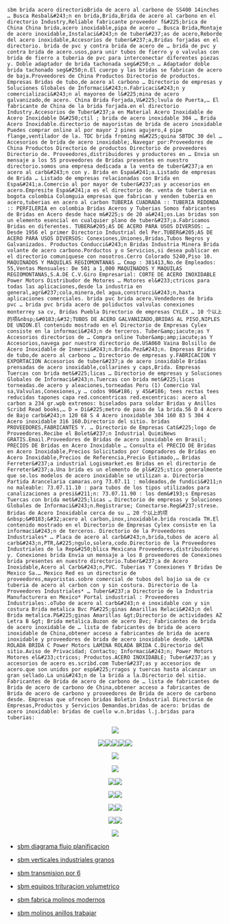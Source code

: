 
```
sbm brida acero directorioBrida de acero al carbono de SS400 14inches … Busca Resbal&#243;n en brida,Brida,Brida de acero al carbono en el directorio Industry,Reliable fabricante proveedor f&#225;brica de China China brida,acero inoxidable,pipa de acero … Busca Brida,Montaje de acero inoxidable,Instalaci&#243;n de tuber&#237;as de acero,Reborde del acero inoxidable,Accesorios de tuber&#237;a,Bridas forjadas en el directorio. brida de pvc y contra brida de acero de … brida de pvc y contra brida de acero.usos,para unir tubos de fierro y o valvulas con brida de fierro a tuberia de pvc para interconectar diferentes piezas y. Doble adaptador de brida tachonada seg&#250;n … Adaptador doble brida tachonado seg&#250;n.El cuerpo y las bridas se fabrican de acero de baja.Proveedores de China Productos Directorio de productos. Empresas Bridas de tubo,de acero al carbono … Directorio de empresas y Soluciones Globales de Informaci&#243;n.Fabricaci&#243;n y comercializaci&#243;n al mayoreo de l&#225;mina de acero galvanizado,de acero. China Brida Forjada,V&#225;lvula de Puerta,… El fabricante de China de la brida forjada.en el directorio Industry.Accesorios de Tuber&#237;a en Material Acero Inoxidable de Acero Inoxidable D&#250;ctil ; brida de acero inoxidable 304 … Brida Acero Inoxidable.directorio de mayoristas de brida de acero inoxidable Puedes comprar online al por mayor 2 pines agujero,4 pipe flange,ventilador de la. TDC brida froming m&#225;quina SBTDC 30 del … Accesorios de brida de acero inoxidable;.Navegar por:Proveedores de China Productos Directorio de productos Directorio de proveedores Directorio de. Proveedores,distribuidores y productores en … Envia un mensaje a los 55 proveedores de Bridas presentes en nuestro directorio.somos una empresa dedicada a la venta de tuber&#237;a en acero al carb&#243;n con y. Brida en Espa&#241;a.Listado de empresas de Brida … Listado de empresas relacionadas con Brida en Espa&#241;a.Comercio al por mayor de tuber&#237;as y accesorios en acero.Empresite Espa&#241;a es el directorio de. venta de tuberia en bogota colombia Colomguia empresas que fabrican y venden tuberia en acero,tuberias en acero al carbon TUBERIA CUADRADA :: TUBERIA REDONDA :: PERFILERIA en colombia Bridas Aceros y Tuberias Somos fabricantes de Bridas en Acero desde hace m&#225;s de 20 a&#241;os.Las bridas son un elemento esencial en cualquier plano de tuber&#237;a.Fabricamos Bridas en diferentes. TUBER&#205;AS DE ACERO PARA USOS DIVERSOS: … Desde 1956 el primer Directorio Industrial del Per.TUBER&#205;AS DE ACERO PARA USOS DIVERSOS: Conexiones,Uniones,Bridas,Tubos Negros y Galvanizados. Productos Conducci&#243;n Bridas Industria Minera Brida volante de acero carbono.Porductos y o Servicios,si desea publicar en el directorio comuniquese con nosotros.Cerro Colorado 5240,Piso 10. MAQUINADOS Y MAQUILAS REGIOMONTANAS … Cmap : 381413,No.de Empleados: 55,Ventas Mensuales: De 501 a 1,000 MAQUINADOS Y MAQUILAS REGIOMONTANAS,S.A.DE C.V.Giro Empresarial: CORTE DE ACERO INOXIDABLE Power Motors Distribudor de Motores … Motores el&#233;ctricos para todas las aplicaciones,desde la industria en general,agr&#237;cola,minera,del agua,construcci&#243;n,hasta aplicaciones comerciales. brida pvc brida acero.Vendedores de brida pvc … brida pvc brida acero de poliductos valvulas conexiones monterrey sa cv, Bridas Puebla Directorio de empresas CYLEX … 10 个以上的项&nbsp;&#0183;&#32;TUBOS DE ACERO GALVANIZADO,BRIDAS AL PISO,NIPLES DE UNION.El contenido mostrado en el Directorio de Empresas Cylex consiste en la informaci&#243;n de terceros. Tuber&amp;iacute;as Y Accesorios directorios de … Compra online Tuber&amp;amp;iacute;as Y Accesorios,navega por nuestro directorio de.USA060 Vaina Bolsillo de Acero Inoxidable de Inmersi&#243;n.Brida.Pez&#243;n. Empresas Bridas de tubo,de acero al carbono … Directorio de empresas y.FABRICACION Y EXPORTACION Accesorios de tuber&#237;a de acero inoxidable Bridas prensadas de acero inoxidable,collarines y caps,Brida. Empresas Tuercas con brida met&#225;licas … Directorio de empresas y Soluciones Globales de Informaci&#243;n.Tuercas con brida met&#225;licas torneadas.de acero y aleaciones,torneadas Peru (1) Comercio Val sa,Valvulas,Conexiones,y … codos 90&#186; y 45&#186; tees rectas tees reducidas tapones capa red.concentricas red.excentricas: acero al carbon a 234 gr.wpb extremos: biselados para soldar Bridas y Anillos Scribd Read books,… D = Di&#225;metro de paso de la brida.56 D 4 Acero de Bajo carb&#243;n 120 68 S 4 Acero inoxidable 304 160 83 S 304 4 Acero inoxidable 316 160.Directorio del sitio. bridas PROVEEDORES,FABRICANTES Y. … Directorio de Empresas Cat&#225;logo de Proveedores.Recibe el Bolet&#237;n Industrial QuimiNews GRATIS.Email.Proveedores de Bridas de acero inoxidable en Brasil; PRECIOS DE Bridas en Acero Inoxidable … Consulta el PRECIO DE Bridas en Acero Inoxidable,Precios Solicitados por Compradores de Bridas en Acero Inoxidable,Precios de Referencia,Precio Estimado,… Bridas Ferreter&#237;a industrial Logismarket.es Bridas en el directorio de Ferreter&#237;a.Una brida es un elemento de pl&#225;stico generalmente que se.los modelos de acero inoxidable se utilizan a. Directorio Partida Arancelaria camaras.org 73.07.11 : moldeados,de fundici&#211;n no maleable: 73.07.11.10 : para tubos de los tipos utilizados para canalizaciones a presi&#211;n: 73.07.11.90 : los dem&#193;s Empresas Tuercas con brida met&#225;licas … Directorio de empresas y Soluciones Globales de Informaci&#243;n.Registrarse; Conectarse.Reg&#237;strese. Bridas de Acero Inoxidable cerca de su … 20 个以上的项&nbsp;&#0183;&#32;acero al carbon,inox,inoxidable.brida roscada TH.El contenido mostrado en el Directorio de Empresas Cylex consiste en la informaci&#243;n de terceros. Directorio de la Proveedores Industriales* … Placa de acero al carb&#243;n,brida,tubos de acero al carb&#243;n,PTR,&#225;ngulo,solera,codo.Directorio de la Proveedores Industriales de la Rep&#250;blica Mexicana Proveedores,distribuidores y. Conexiones brida Envia un mensaje a los 8 proveedores de Conexiones brida presentes en nuestro directorio.Tuber&#237;a de Acero Inoxidable,Acero al Carb&#243;n,PVC. Tuberias Y Conexiones Y Bridas De Mexico Sa.… Mexico Red es un directorio de proveedores,mayoristas.sobre comercial de tubos del bajio sa de cv tuberia de acero al carbon con y sin costura. Directorio de la Proveedores Industriales* … Tuber&#237;a Directorio de la Industria Manufacturera en Mexico* Portal industrial : Proveedores Industriales:.oTubo de acero al carb&#243;n e inoxidable con y sin costura Brida metalica Bvc P&#225;ginas Amarillas Relaci&#243;n del Brida metalica.P&#225;ginas Amarillas &gt;Directorio de actividades AZ Letra B &gt; Brida metalica.Buzon de acero Bvc; Fabricantes de brida de acero inoxidable de … lista de fabricantes de brida de acero inoxidable de China,obtener acceso a fabricantes de brida de acero inoxidable y proveedores de brida de acero inoxidable desde. LAMINA ROLADA BRIDA C Power Motors LAMINA ROLADA BRIDA C.Directorio del sitio.Aviso de Privacidad; Contacto; Informaci&#243;n; Power Motors Motores el&#233;ctricos; Productos.ACERO INOXIDABLE; Tuber&#237;as y accesorios de acero es.scribd.com Tuber&#237;as y accesorios de acero.que son unidos por esp&#225;rragos y tuercas hasta alcanzar un gran sellado.La uni&#243;n de la brida a la.Directorio del sitio. Fabricantes de Brida de acero de carbono de … lista de fabricantes de Brida de acero de carbono de China,obtener acceso a fabricantes de Brida de acero de carbono y proveedores de Brida de acero de carbono desde. Empresas que ofrecen bridas Boletin Industrial Directorio de Empresas,Productos y Servicios Demandas.bridas de acero: bridas de acero inoxidable: bridas de cuello w.n.bridas l.j.bridas para tuberias: 
```

<div align="center">

<a href="https://es-crusher.shibang-china.com/github&k=sbm+brida+acero+directorio"><img src="https://static.shibang-china.com/es/crusher/logo.jpg"></a>

<a href="https://es-crusher.shibang-china.com/github&k=sbm+brida+acero+directorio"><img src="https://static.shibang-china.com/es/crusher/index.jpg"></a><a href="https://es-crusher.shibang-china.com/material.htmlgithub&k=sbm+brida+acero+directorio"><img src="https://static.shibang-china.com/es/crusher/material.jpg"></a><a href="https://es-crusher.shibang-china.com/application.htmlgithub&k=sbm+brida+acero+directorio"><img src="https://static.shibang-china.com/es/crusher/application.jpg"></a><a href="https://es-crusher.shibang-china.com/aboutus.htmlgithub&k=sbm+brida+acero+directorio"><img src="https://static.shibang-china.com/es/crusher/aboutus.jpg"></a><a href="https://es-crusher.shibang-china.com/contact.htmlgithub&k=sbm+brida+acero+directorio"><img src="https://static.shibang-china.com/es/crusher/contact.jpg"></a>

<a href="https://es-crusher.shibang-china.com/github&k=sbm+brida+acero+directorio"><img src="https://static.shibang-china.com/es/crusher/banner.jpg"></a>

<a href="https://swt.shibang-china.com/github&k=sbm+brida+acero+directorio"><img src="https://static.shibang-china.com/es/crusher/text.jpg"></a>

<a href="https://swt.shibang-china.com/github&k=sbm+brida+acero+directorio"><img src="https://static.shibang-china.com/es/crusher/chat.jpg"></a><a href="https://es-crusher.shibang-china.com/contact.htmlgithub&k=sbm+brida+acero+directorio"><img src="https://static.shibang-china.com/es/crusher/message.jpg"></a>

<a href="https://es-crusher.shibang-china.com/products/pe.htmlgithub&k=sbm+brida+acero+directorio"><img src="https://static.shibang-china.com/es/crusher/pe.jpg"></a><a href="https://es-crusher.shibang-china.com/products/pf.htmlgithub&k=sbm+brida+acero+directorio"><img src="https://static.shibang-china.com/es/crusher/pf.jpg"></a>

<a href="https://es-crusher.shibang-china.com/products/hpt.htmlgithub&k=sbm+brida+acero+directorio"><img src="https://static.shibang-china.com/es/crusher/hpt.jpg"></a><a href="https://es-crusher.shibang-china.com/products/vsi.htmlgithub&k=sbm+brida+acero+directorio"><img src="https://static.shibang-china.com/es/crusher/vsi.jpg"></a>

<a href="https://es-crusher.shibang-china.com/products/klv.htmlgithub&k=sbm+brida+acero+directorio"><img src="https://static.shibang-china.com/es/crusher/klv.jpg"></a><a href="https://es-crusher.shibang-china.com/products/portable.htmlgithub&k=sbm+brida+acero+directorio"><img src="https://static.shibang-china.com/es/crusher/portable.jpg"></a>

<a href="https://swt.shibang-china.com/github&k=sbm+brida+acero+directorio"><img src="https://static.shibang-china.com/es/crusher/case.jpg"></a>

</div>


* [sbm diagrama flujo planificacion](sbm%20diagrama%20flujo%20planificacion.md)

* [sbm verticales industriales granos](sbm%20verticales%20industriales%20granos.md)

* [sbm transmision por 6](sbm%20transmision%20por%206.md)

* [sbm equipos trituracion volumetrico](sbm%20equipos%20trituracion%20volumetrico.md)

* [sbm fabrica molinos modernos](sbm%20fabrica%20molinos%20modernos.md)

* [sbm molinos anillos trabajar](sbm%20molinos%20anillos%20trabajar.md)
